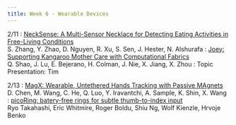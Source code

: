 ```yaml
---
title: Week 6 - Wearable Devices
---
```



2/11
: [NeckSense: A Multi-Sensor Necklace for Detecting Eating Activities in Free-Living Conditions](https://dl.acm.org/doi/abs/10.1145/3397313)<br />S. Zhang, Y. Zhao, D. Nguyen, R. Xu, S. Sen, J. Hester, N. Alshurafa
: [Joey: Supporting Kangaroo Mother Care with Computational Fabrics](https://dl.acm.org/doi/abs/10.1145/3643832.3661867)<br />Q. Shao, J. Lu, E. Bejerano, H. Colman, J. Nie, X. Jiang, X. Zhou
: Topic Presentation: Tim

2/13
: [MagX: Wearable, Untethered Hands Tracking with Passive MAgnets](https://theisclab.com/docs/2021_MobiCom_MagX_Chen.pdf)<br /> D. Chen, M. Wang, C. He, Q. Luo, Y. Iravantchi, A. Sample, K. Shin, X. Wang
: [picoRing: batery-free rings for subtle thumb-to-index input](https://dl.acm.org/doi/10.1145/3654777.3676365) <br /> Ryo Takahashi, Eric Whitmire, Roger Boldu, Shiu Ng, Wolf Kienzle, Hrvoje Benko
